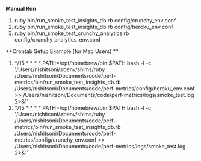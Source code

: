 **Manual Run**
1. ruby bin/run_smoke_test_insights_db.rb config/crunchy_env.conf
2. ruby bin/run_smoke_test_insights_db.rb config/heroku_env.conf
3. ruby bin/run_smoke_test_crunchy_analytics.rb config/crunchy_analytics_env.conf

**Crontab Setup Example (for Mac Users) **
1. */15 * * * * PATH=/opt/homebrew/bin:$PATH bash -l -c '/Users/nishitsoni/.rbenv/shims/ruby /Users/nishitsoni/Documents/code/perf-metrics/bin/run_smoke_test_insights_db.rb /Users/nishitsoni/Documents/code/perf-metrics/config/heroku_env.conf >> /Users/nishitsoni/Documents/code/perf-metrics/logs/smoke_test.log 2>&1'
2. */15 * * * * PATH=/opt/homebrew/bin:$PATH bash -l -c '/Users/nishitsoni/.rbenv/shims/ruby /Users/nishitsoni/Documents/code/perf-metrics/bin/run_smoke_test_insights_db.rb /Users/nishitsoni/Documents/code/perf-metrics/config/crunchy_env.conf >> /Users/nishitsoni/Documents/code/perf-metrics/logs/smoke_test.log 2>&1'
